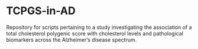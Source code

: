 # TCPGS-in-AD
Repository for scripts pertaining to a study investigating the association of a total cholesterol polygenic score with cholesterol levels and pathological biomarkers across the Alzheimer’s disease spectrum.
